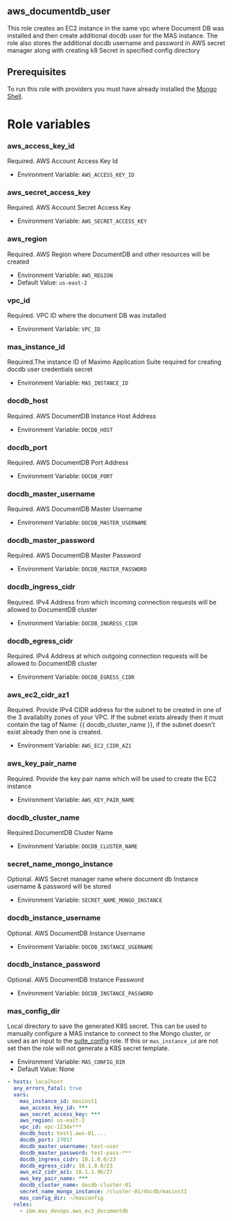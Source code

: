 aws_documentdb_user
-----------------------
This role creates an EC2 instance in the same vpc where Document DB was installed and then create additional docdb user for the MAS instance. The role also stores the additional docdb username and password in AWS secret manager along with creating k8 Secret in specified config directory

## Prerequisites
To run this role with providers you must have already installed the [Mongo Shell](https://www.mongodb.com/docs/mongodb-shell/install/).

Role variables
=================

### aws_access_key_id
Required. AWS Account Access Key Id

- Environment Variable: `AWS_ACCESS_KEY_ID`

### aws_secret_access_key
Required. AWS Account Secret Access Key

- Environment Variable: `AWS_SECRET_ACCESS_KEY`

### aws_region
Required. AWS Region where DocumentDB and other resources will be created

- Environment Variable: `AWS_REGION`
- Default Value: `us-east-2`

### vpc_id
Required. VPC ID where the document DB was installed

- Environment Variable: `VPC_ID`

### mas_instance_id
Required.The instance ID of Maximo Application Suite required for creating docdb user credentials secret

- Environment Variable: `MAS_INSTANCE_ID`

### docdb_host
Required. AWS DocumentDB Instance Host Address

- Environment Variable: `DOCDB_HOST`

### docdb_port
Required. AWS DocumentDB Port Address

- Environment Variable: `DOCDB_PORT`

### docdb_master_username
Required. AWS DocumentDB Master Username

- Environment Variable: `DOCDB_MASTER_USERNAME`

### docdb_master_password
Required. AWS DocumentDB Master Password

- Environment Variable: `DOCDB_MASTER_PASSWORD`

### docdb_ingress_cidr
Required. IPv4 Address from which incoming connection requests will be allowed to DocumentDB cluster

- Environment Variable: `DOCDB_INGRESS_CIDR`

### docdb_egress_cidr
Required. IPv4 Address at which outgoing connection requests will be allowed to DocumentDB cluster

- Environment Variable: `DOCDB_EGRESS_CIDR`

### aws_ec2_cidr_az1
Required. Provide IPv4 CIDR address for the subnet to be created in one of the 3 availabilty zones of your VPC. If the subnet exists already then it must contain the tag of Name: {{ docdb_cluster_name }}, if the subnet doesn't exist already then one is created.
- Environment Variable: `AWS_EC2_CIDR_AZ1`

### aws_key_pair_name
Required. Provide the key pair name which will be used to create the EC2 instance

- Environment Variable: `AWS_KEY_PAIR_NAME`

### docdb_cluster_name
Required.DocumentDB Cluster Name

- Environment Variable: `DOCDB_CLUSTER_NAME`

### secret_name_mongo_instance
Optional. AWS Secret manager name where document db Instance username & password will be stored

- Environment Variable: `SECRET_NAME_MONGO_INSTANCE`

### docdb_instance_username
Optional. AWS DocumentDB Instance Username

- Environment Variable: `DOCDB_INSTANCE_USERNAME`

### docdb_instance_password
Optional. AWS DocumentDB Instance Password

- Environment Variable: `DOCDB_INSTANCE_PASSWORD`

### mas_config_dir
Local directory to save the generated K8S secret.  This can be used to manually configure a MAS instance to connect to the Mongo cluster, or used as an input to the [suite_config](suite_config.md) role. If this or `mas_instance_id` are not set then the role will not generate a K8S secret template.

- Environment Variable: `MAS_CONFIG_DIR`
- Default Value: None

```yaml
- hosts: localhost
  any_errors_fatal: true
  vars:
    mas_instance_id: masinst1
    aws_access_key_id: ***
    aws_secret_access_key: ***
    aws_region: us-east-2
    vpc_id: vpc-123dx***
    docdb_host: test1.aws-01....
    docdb_port: 27017    
    docdb_master_username: test-user
    docdb_master_password: test-pass-***
    docdb_ingress_cidr: 10.1.0.0/23
    docdb_egress_cidr: 10.1.0.0/23
    aws_ec2_cidr_az1: 10.1.1.96/27
    aws_key_pair_name: ***
    docdb_cluster_name: docdb-cluster-01
    secret_name_mongo_instance: /cluster-01/docdb/masinst1
    mas_config_dir: ~/masconfig
  roles:
    - ibm.mas_devops.aws_ec2_documentdb
```